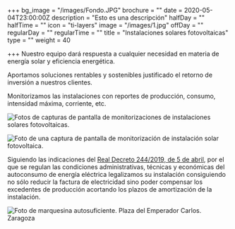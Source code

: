+++
bg_image = "/images/Fondo.JPG"
brochure = ""
date = 2020-05-04T23:00:00Z
description = "Esto es una descripción"
halfDay = ""
halfTime = ""
icon = "ti-layers"
image = "/images/1.jpg"
offDay = ""
regularDay = ""
regularTime = ""
title = "Instalaciones solares fotovoltaicas"
type = ""
weight = 40

+++
Nuestro equipo dará respuesta a cualquier necesidad en materia de energía solar y eficiencia energética.

Aportamos soluciones rentables y sostenibles justificado el retorno de inversión a nuestros clientes.

Monitorizamos las instalaciones con reportes de producción, consumo, intensidad máxima, corriente, etc.

![Fotos de capturas de pantalla de monitorizaciones de instalaciones solares fotovoltaicas.](/images/Graficas.jpg "Monitorización instalación solar fotovoltaica.")

![Foto de una captura de pantalla de monitorización de instalación solar fotovoltaica.](/images/20200403.JPG "Monitorización instalación solar fotovoltaica.")

Siguiendo las indicaciones del [Real Decreto 244/2019, de 5 de abril](https://www.boe.es/eli/es/rd/2019/04/05/244 "Real Decreto 244/2019, de 5 de abril"), por el que se regulan las condiciones administrativas, técnicas y económicas del autoconsumo de energía eléctrica legalizamos su instalación consiguiendo no sólo reducir la factura de electricidad sino poder compensar los excedentes de producción acortando los plazos de amortización de la instalación.

![Foto de marquesina autosuficiente. Plaza del Emperador Carlos. Zaragoza](/images/Marquesina.jpg "Marquesina autosuficiente.")